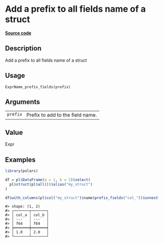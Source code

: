 

# Add a prefix to all fields name of a struct

[**Source code**](https://github.com/pola-rs/r-polars/tree/mkdocs-matrial-search-preview/R/expr__name.R#L119)

## Description

Add a prefix to all fields name of a struct

## Usage

<pre><code class='language-R'>ExprName_prefix_fields(prefix)
</code></pre>

## Arguments

<table>
<tr>
<td style="white-space: nowrap; font-family: monospace; vertical-align: top">
<code id="ExprName_prefix_fields_:_prefix">prefix</code>
</td>
<td>
Prefix to add to the field name.
</td>
</tr>
</table>

## Value

Expr

## Examples

``` r
library(polars)

df = pl$DataFrame(a = 1, b = 2)$select(
  pl$struct(pl$all())$alias("my_struct")
)

df$with_columns(pl$col("my_struct")$name$prefix_fields("col_"))$unnest()
```

    #> shape: (1, 2)
    #> ┌───────┬───────┐
    #> │ col_a ┆ col_b │
    #> │ ---   ┆ ---   │
    #> │ f64   ┆ f64   │
    #> ╞═══════╪═══════╡
    #> │ 1.0   ┆ 2.0   │
    #> └───────┴───────┘
